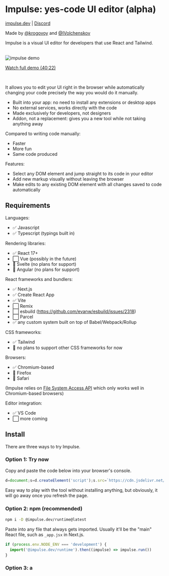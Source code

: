 # Impulse: yes-code UI editor (alpha)

[impulse.dev](https://impulse.dev) | [Discord](https://discord.gg/RbVE8cj9)

Made by [@krogovoy](https://twitter.com/krogovoy) and [@IVolchenskov](https://twitter.com/IVolchenskov)

<!-- TODO video link -->

Impulse is a visual UI editor for developers that use React and Tailwind.

<br />

<img src="https://static.tildacdn.com/tild3533-6633-4039-b462-366564616231/impulse-gif-create-p.gif" alt="impulse demo" width="600" />

[Watch full demo (40:22)](https://youtu.be/QaTSsaGXCco)

<br />

It allows you to edit your UI right in the browser while automatically changing your code precisely the way you would do it manually.

- Built into your app: no need to install any extensions or desktop apps
- No external services, works directly with the code
- Made exclusively for developers, not designers
- Addon, not a replacement: gives you a new tool while not taking anything away

Compared to writing code manually:

- Faster
- More fun
- Same code produced

Features:

- Select any DOM element and jump straight to its code in your editor
- Add new markup visually without leaving the browser
- Make edits to any existing DOM element with all changes saved to code automatically

## Requirements

Languages:

- ✅ Javascript
- ✅ Typescript (typings built in)

Rendering libraries:

- ✅ React 17+
- ⬜️ Vue (possibly in the future)
- 🚫 Svelte (no plans for support)
- 🚫 Angular (no plans for support)

React frameworks and bundlers:

- ✅ Next.js
- ✅ Create React App
- ✅ Vite
- ⬜️ Remix
- ⬜️ esbuild (https://github.com/evanw/esbuild/issues/2318)
- ⬜️ Parcel
- ✅ any custom system built on top of Babel/Webpack/Rollup

CSS frameworks:

- ✅ Tailwind
- 🚫 no plans to support other CSS frameworks for now

Browsers:

- ✅ Chromium-based
- 🚫 Firefox
- 🚫 Safari

(Impulse relies on [File System Access API](https://developer.mozilla.org/en-US/docs/Web/API/File_System_Access_API) which only works well in Chromium-based browsers)

Editor integration:

- ✅ VS Code
- ⬜️ more coming

## Install

There are three ways to try Impulse.

### Option 1: Try now

Copy and paste the code below into your browser's console.

```js
d=document;s=d.createElement('script');s.src=`https://cdn.jsdelivr.net/npm/@impulse.dev/runtime@latest/inject.js?${Date.now()}`;d.body.appendChild(s)
```

Easy way to play with the tool without installing anything, but obviously, it will go away once you refresh the page.

### Option 2: npm (recommended)

```sh
npm i -D @impulse.dev/runtime@latest
```

Paste into any file that always gets imported. Usually it'll be the "main" React file, such as `_app.jsx` in Next.js.

```js
if (process.env.NODE_ENV === 'development') {
  import('@impulse.dev/runtime').then((impulse) => impulse.run())
}
```

### Option 3: a <script> tag

Paste this script tag at the end of `<body>`

```jsx
{
  process.env.NODE_ENV === 'development' && (
    <script src="https://cdn.jsdelivr.net/npm/@impulse.dev/runtime@latest/inject.js"></script>
  )
}
```

IMPORTANT: make sure you are not shipping Impulse in your production build! It will bloat your bundle size!

Most bundlers cut out all the code inside an `if (process.env.NODE_ENV === 'development') { ... }`, but it's recommended to make a production build and compare the bundle size to what it was before.

## Setup

### Browser

If you are using Brave, enable File System Access API:

1. Go to brave://flags
2. Search for `file system access api`
3. Change it to "Enabled"

Impulse only works if you run your development environment on the same computer that you use the browser. Impulse doesn't work with remote environments because it can't edit files on other computers.

For security reasons, File System Access API only works for `localhost` when http:// is used. If you are using a different hostname even though the environment is local, you should:

1. Go to chrome://flags
2. Search for `Insecure origins treated as secure`
3. Add your origin (e.g. http://my_origin) to the list

### Prettier

Impulse edits your files and uses Prettier for formatting.

However, it can't get access to your Prettier config as it's a browser-only Node-less environment.

To fix it, you can pass it your config:

```diff
if (process.env.NODE_ENV === 'development') {
-  import('@impulse.dev/runtime').then((impulse) => impulse.run())
+  import('@impulse.dev/runtime').then((impulse) => impulse.run({
+    prettierConfig: require('path_to_prettier_config')
+  }))
}
```

## Use

IMPORTANT: Impulse is at the alpha stage. Although not likely, assume that it can unrecoverably ruin your codebase. Make sure to have a backup and/or a clean git state.

[Watch full demo (40:22)](https://youtu.be/QaTSsaGXCco)

- Option/Alt+Click to select any element on the page
- Esc to remove selection
- Arrow keys or h, j, k, l for keyboard navigation
- Space or Enter to open the command bar
- Use the command bar or the hotkeys (specified on the right for each action) to perform actions

<img src="./files/command-bar-screenshot.png" alt="command bar" width="600">

What you can do:

- Jump to the code of the selected element
- Jump to where the React component of the selected element is called
- Add or remove a class (so far only works if the list of classes in the code is hardcoded with no conditions)
- Remove the element
- Insert a new `<div></div>`
- Change the tag of the element (e.g. div -> p)
- Insert a new text
- Move elements (swap with the previous/next sibling)
- Undo the latest change

## Get help or share feedback

- [Discord server](https://discord.gg/RbVE8cj9)
- [Discussions on Github](https://github.com/kirillrogovoy/impulse/discussions)

## Contribute

Requirements:

- node 16+
- npm 8.9.0+

Clone the repo:

```sh
git clone git@github.com:kirillrogovoy/impulse.git && cd impulse
```

Install dependencies:

```sh
npm install
```

Run the dev server:

```sh
npm run dev
```

Open http://localhost:3005/. This is a playground for developing and testing the app.
